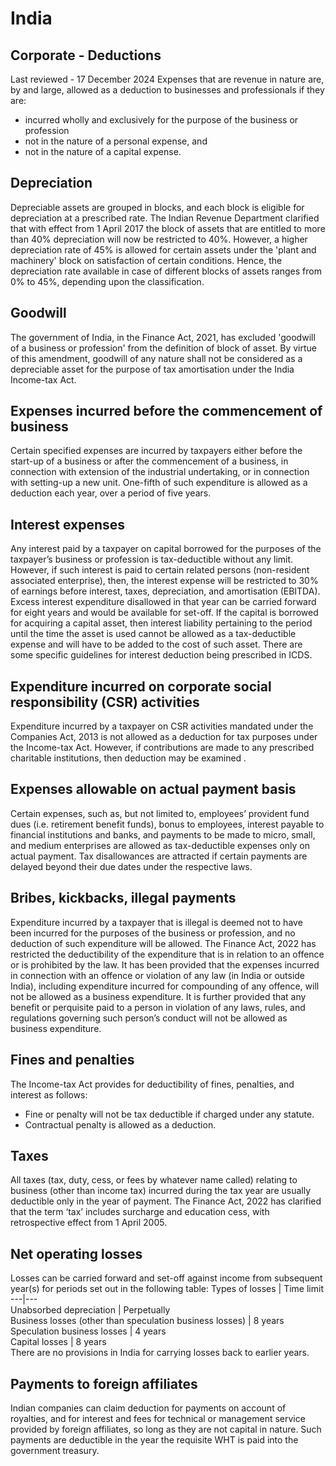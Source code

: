 # India
## Corporate - Deductions
Last reviewed - 17 December 2024
Expenses that are revenue in nature are, by and large, allowed as a deduction to businesses and professionals if they are:
  * incurred wholly and exclusively for the purpose of the business or profession
  * not in the nature of a personal expense, and
  * not in the nature of a capital expense.


## Depreciation
Depreciable assets are grouped in blocks, and each block is eligible for depreciation at a prescribed rate. The Indian Revenue Department clarified that with effect from 1 April 2017 the block of assets that are entitled to more than 40% depreciation will now be restricted to 40%. However, a higher depreciation rate of 45% is allowed for certain assets under the 'plant and machinery' block on satisfaction of certain conditions. Hence, the depreciation rate available in case of different blocks of assets ranges from 0% to 45%, depending upon the classification.
## Goodwill
The government of India, in the Finance Act, 2021, has excluded 'goodwill of a business or profession' from the definition of block of asset. By virtue of this amendment, goodwill of any nature shall not be considered as a depreciable asset for the purpose of tax amortisation under the India Income-tax Act. 
## Expenses incurred before the commencement of business
Certain specified expenses are incurred by taxpayers either before the start-up of a business or after the commencement of a business, in connection with extension of the industrial undertaking, or in connection with setting-up a new unit. One-fifth of such expenditure is allowed as a deduction each year, over a period of five years.
## Interest expenses
Any interest paid by a taxpayer on capital borrowed for the purposes of the taxpayer’s business or profession is tax-deductible without any limit. However, if such interest is paid to certain related persons (non-resident associated enterprise), then, the interest expense will be restricted to 30% of earnings before interest, taxes, depreciation, and amortisation (EBITDA). Excess interest expenditure disallowed in that year can be carried forward for eight years and would be available for set-off. If the capital is borrowed for acquiring a capital asset, then interest liability pertaining to the period until the time the asset is used cannot be allowed as a tax-deductible expense and will have to be added to the cost of such asset. 
There are some specific guidelines for interest deduction being prescribed in ICDS.
## Expenditure incurred on corporate social responsibility (CSR) activities
Expenditure incurred by a taxpayer on CSR activities mandated under the Companies Act, 2013 is not allowed as a deduction for tax purposes under the Income-tax Act. However, if contributions are made to any prescribed charitable institutions, then deduction may be examined _._
## Expenses allowable on actual payment basis
Certain expenses, such as, but not limited to, employees’ provident fund dues (i.e. retirement benefit funds), bonus to employees, interest payable to financial institutions and banks, and payments to be made to micro, small, and medium enterprises are allowed as tax-deductible expenses only on actual payment. Tax disallowances are attracted if certain payments are delayed beyond their due dates under the respective laws.
## Bribes, kickbacks, illegal payments
Expenditure incurred by a taxpayer that is illegal is deemed not to have been incurred for the purposes of the business or profession, and no deduction of such expenditure will be allowed. The Finance Act, 2022 has restricted the deductibility of the expenditure that is in relation to an offence or is prohibited by the law. It has been provided that the expenses incurred in connection with an offence or violation of any law (in India or outside India), including expenditure incurred for compounding of any offence, will not be allowed as a business expenditure. It is further provided that any benefit or perquisite paid to a person in violation of any laws, rules, and regulations governing such person’s conduct will not be allowed as business expenditure.
## Fines and penalties
The Income-tax Act provides for deductibility of fines, penalties, and interest as follows: 
  * Fine or penalty will not be tax deductible if charged under any statute.
  * Contractual penalty is allowed as a deduction.


## Taxes
All taxes (tax, duty, cess, or fees by whatever name called) relating to business (other than income tax) incurred during the tax year are usually deductible only in the year of payment. The Finance Act, 2022 has clarified that the term ‘tax’ includes surcharge and education cess, with retrospective effect from 1 April 2005.
## Net operating losses
Losses can be carried forward and set-off against income from subsequent year(s) for periods set out in the following table:
Types of losses | Time limit  
---|---  
Unabsorbed depreciation | Perpetually  
Business losses (other than speculation business losses) | 8 years  
Speculation business losses | 4 years  
Capital losses | 8 years  
There are no provisions in India for carrying losses back to earlier years.
## Payments to foreign affiliates
Indian companies can claim deduction for payments on account of royalties, and for interest and fees for technical or management service provided by foreign affiliates, so long as they are not capital in nature. Such payments are deductible in the year the requisite WHT is paid into the government treasury.
